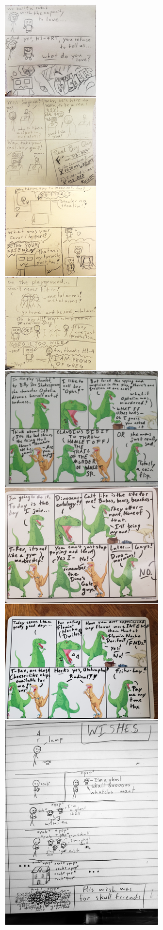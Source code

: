 <img src = "imgs/H3_Gushers.jpg" title ="The cost of progress is a loss of fruity explosions in every bite" width="300px"><img src = "imgs/H3_School.jpg" title ="The scientist still hung it up on the fridge when he got home" width="300px">
<img src = "imgs/H3_TV.jpg" title ="The TV feels the same way" width="300px"><img src = "imgs/H3_Bully.jpg" title ="Greg has lots of friends and takes this kind of thing in stride" width="300px"> 
<img src = "imgs/Dino_Hamlet.jpg" title ="In truth I think Ophelia was just really into climbing trees and not very into swim classes" width="600px">
<img src = "imgs/Dino_Cult.jpg" title ="The Dino-Mormons are actually really nice, they came to T-Rex's door and gave him a pamphlet and he was very flattered because he thought it was just for him personally" width="600px">
<img src = "imgs/Dino_FNDs.jpg" title ="Doritos are the optimal taste and shape for heavily processed corn flour to be sold in" width="600px">
<img src = "imgs/Skull_Friends.jpg" title ="got wish" width="600px">




